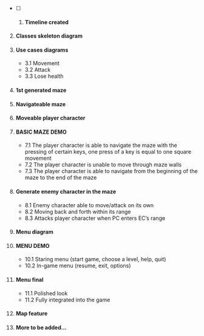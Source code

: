 - [ ] 1. #### Timeline created
2. #### Classes skeleton diagram
3. #### Use cases diagrams
   -  3.1 Movement
   -  3.2 Attack
   -  3.3 Lose health
4. #### 1st generated maze
5. #### Navigateable maze
6. #### Moveable player character
7. #### BASIC MAZE DEMO
   -  7.1 The player character is able to navigate the maze with the pressing of certain keys, one press of a key is equal to one square movement
   -  7.2 The player character is unable to move through maze walls
   -  7.3 The player character is able to navigate from the beginning of the maze to the end of the maze
8. #### Generate enemy character in the maze
   -  8.1 Enemy character able to move/attack on its own
   -  8.2 Moving back and forth within its range
   -  8.3 Attacks player character when PC enters EC’s range
9. #### Menu diagram
10. #### MENU DEMO
    - 10.1 Staring menu (start game, choose a level, help, quit)
    - 10.2 In-game menu (resume, exit, options)
11. #### Menu final 
    - 11.1 Polished look
    - 11.2 Fully integrated into the game
12. #### Map feature
13. #### More to be added...

